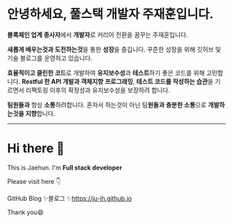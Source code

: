 
# 안녕하세요, 풀스택 개발자 주재훈입니다.

**블록체인 업계 종사자**에서 **개발자**로 커리어 전환을 꿈꾸는 주재훈입니다.

**새롭게 배우는것과 도전하는것**을 통한 **성장**을 즐깁니다.
꾸준한 성장을 위해  깃허브 및 기술 블로그를 운영하고 있습니다.

**효율적이고 클린한 코드**로 개발하여 **유지보수성**과 **테스트**하기 좋은 코드를 위해 고민합니다.
**Restful 한 API 개발과 객체지향** **프로그래밍**, **테스트 코드를 작성하는 습관**을 기르면서 리팩토링 이후의 확장성과 유지보수성을 보장하려 합니다.

**팀원들과** 항상 **소통**하려합니다.
혼자서 하는것이 아닌 팀**원들과 충분한 소통**으로 **개발하는것을 지향**합니다.

---

# Hi there 👋

This is Jaehun. 
I'm **Full stack developer**

Please visit here 👇

GitHub Blog ✨블로그 ✨https://ju-jh.github.io  

Thank you😄

<!--
**jaehunju1996/jaehunju1996** is a ✨ _special_ ✨ repository because its `README.md` (this file) appears on your GitHub profile.

Here are some ideas to get you started:

- 🔭 I’m currently working on ...
- 🌱 I’m currently learning ...
- 👯 I’m looking to collaborate on ...
- 🤔 I’m looking for help with ...
- 💬 Ask me about ...
- 📫 How to reach me: ...
- 😄 Pronouns: ...
- ⚡ Fun fact: ...
-->
